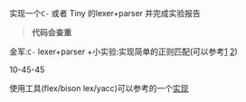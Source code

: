 实现一个`C-` 或者 Tiny 的lexer+parser 并完成实验报告

> **代码会查重**

金军:`C-` lexer+parser +小实验:实现简单的正则匹配(可以参考[1](https://hughnash.top/blogs/Context-References.html#regex-%E5%8C%B9%E9%85%8D) [2](https://leetcode.cn/problems/regular-expression-matching))

10-45-45

使用工具(flex/bison lex/yacc)可以参考的一个[实现](https://github.com/HUGHNew/minus-c)